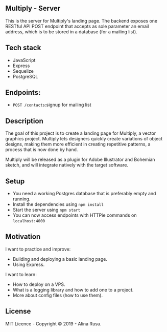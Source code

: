 ## Multiply - Server

This is the server for Multiply's landing page. The backend exposes one RESTful API POST endpoint that accepts as sole parameter an email address, which is to be stored in a database (for a mailing list). 

## Tech stack
* JavaScript
* Express
* Sequelize
* PostgreSQL 

## Endpoints: 

* `POST /contacts`:signup for mailing list

## Description

The goal of this project is to create a landing page for Multiply, a vector graphics project. Multiply lets designers quickly create variations of object designs, making them more efficient in creating repetitive patterns, a process that is now done by hand.

Multiply will be released as a plugin for Adobe Illustrator and Bohemian sketch, and will integrate natively with the target software.

## Setup
* You need a working Postgres database that is preferably empty and running. 
* Install the dependencies using `npm install`
* Start the server using `npm start`
* You can now access endpoints with HTTPie commands on `localhost:4000`

## Motivation

I want to practice and improve:
* Building and deploying a basic landing page.
* Using Express.

I want to learn:
* How to deploy on a VPS.
* What is a logging library and how to add one to a project.
* More about config files (how to use them).

## License
MIT Licence - Copyright &copy; 2019 - Alina Rusu.
